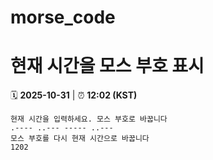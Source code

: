 # morse_code
# 현재 시간을 모스 부호 표시
<!-- MORSE_TIME_START -->
🗓️ **2025-10-31** | ⏰ **12:02 (KST)**

```
현재 시간을 입력하세요. 모스 부호로 바꿉니다
.---- ..--- ----- ..---
모스 부호를 다시 현재 시간으로 바꿉니다
1202
```
<!-- MORSE_TIME_END -->
